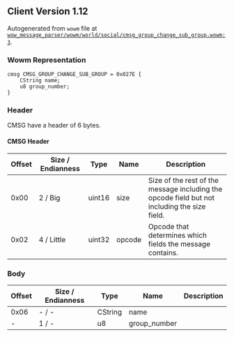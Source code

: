 ## Client Version 1.12

Autogenerated from `wowm` file at [`wow_message_parser/wowm/world/social/cmsg_group_change_sub_group.wowm:3`](https://github.com/gtker/wow_messages/tree/main/wow_message_parser/wowm/world/social/cmsg_group_change_sub_group.wowm#L3).

### Wowm Representation
```rust,ignore
cmsg CMSG_GROUP_CHANGE_SUB_GROUP = 0x027E {
    CString name;
    u8 group_number;
}
```
### Header
CMSG have a header of 6 bytes.

#### CMSG Header
| Offset | Size / Endianness | Type   | Name   | Description |
| ------ | ----------------- | ------ | ------ | ----------- |
| 0x00   | 2 / Big           | uint16 | size   | Size of the rest of the message including the opcode field but not including the size field.|
| 0x02   | 4 / Little        | uint32 | opcode | Opcode that determines which fields the message contains.|
### Body
| Offset | Size / Endianness | Type | Name | Description |
| ------ | ----------------- | ---- | ---- | ----------- |
| 0x06 | - / - | CString | name |  |
| - | 1 / - | u8 | group_number |  |
